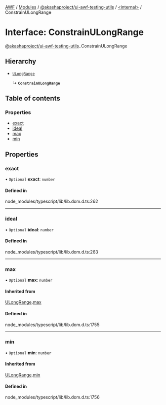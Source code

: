 [AWF](../README.md) / [Modules](../modules.md) / [@akashaproject/ui-awf-testing-utils](../modules/akashaproject_ui_awf_testing_utils.md) / [<internal\>](../modules/akashaproject_ui_awf_testing_utils._internal_.md) / ConstrainULongRange

# Interface: ConstrainULongRange

[@akashaproject/ui-awf-testing-utils](../modules/akashaproject_ui_awf_testing_utils.md).[<internal>](../modules/akashaproject_ui_awf_testing_utils._internal_.md).ConstrainULongRange

## Hierarchy

- [`ULongRange`](akashaproject_ui_awf_testing_utils._internal_.ULongRange.md)

  ↳ **`ConstrainULongRange`**

## Table of contents

### Properties

- [exact](akashaproject_ui_awf_testing_utils._internal_.ConstrainULongRange.md#exact)
- [ideal](akashaproject_ui_awf_testing_utils._internal_.ConstrainULongRange.md#ideal)
- [max](akashaproject_ui_awf_testing_utils._internal_.ConstrainULongRange.md#max)
- [min](akashaproject_ui_awf_testing_utils._internal_.ConstrainULongRange.md#min)

## Properties

### exact

• `Optional` **exact**: `number`

#### Defined in

node_modules/typescript/lib/lib.dom.d.ts:262

___

### ideal

• `Optional` **ideal**: `number`

#### Defined in

node_modules/typescript/lib/lib.dom.d.ts:263

___

### max

• `Optional` **max**: `number`

#### Inherited from

[ULongRange](akashaproject_ui_awf_testing_utils._internal_.ULongRange.md).[max](akashaproject_ui_awf_testing_utils._internal_.ULongRange.md#max)

#### Defined in

node_modules/typescript/lib/lib.dom.d.ts:1755

___

### min

• `Optional` **min**: `number`

#### Inherited from

[ULongRange](akashaproject_ui_awf_testing_utils._internal_.ULongRange.md).[min](akashaproject_ui_awf_testing_utils._internal_.ULongRange.md#min)

#### Defined in

node_modules/typescript/lib/lib.dom.d.ts:1756
